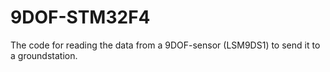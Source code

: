 # 9DOF-STM32F4
The code for reading the data from a 9DOF-sensor (LSM9DS1) to send it to a groundstation.
